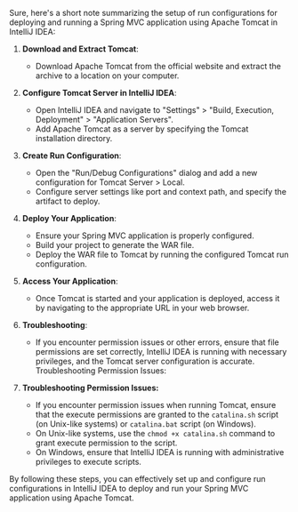 Sure, here's a short note summarizing the setup of run configurations for deploying and running a Spring MVC application using Apache Tomcat in IntelliJ IDEA:

1. **Download and Extract Tomcat**:
    - Download Apache Tomcat from the official website and extract the archive to a location on your computer.

2. **Configure Tomcat Server in IntelliJ IDEA**:
    - Open IntelliJ IDEA and navigate to "Settings" > "Build, Execution, Deployment" > "Application Servers".
    - Add Apache Tomcat as a server by specifying the Tomcat installation directory.

3. **Create Run Configuration**:
    - Open the "Run/Debug Configurations" dialog and add a new configuration for Tomcat Server > Local.
    - Configure server settings like port and context path, and specify the artifact to deploy.

4. **Deploy Your Application**:
    - Ensure your Spring MVC application is properly configured.
    - Build your project to generate the WAR file.
    - Deploy the WAR file to Tomcat by running the configured Tomcat run configuration.

5. **Access Your Application**:
    - Once Tomcat is started and your application is deployed, access it by navigating to the appropriate URL in your web browser.

6. **Troubleshooting**:
    - If you encounter permission issues or other errors, ensure that file permissions are set correctly, IntelliJ IDEA is running with necessary privileges, and the Tomcat server configuration is accurate.
      Troubleshooting Permission Issues:
7. **Troubleshooting Permission Issues:**
   - If you encounter permission issues when running Tomcat, ensure that the execute permissions are granted to the `catalina.sh` script (on Unix-like systems) or `catalina.bat` script (on Windows).
   - On Unix-like systems, use the `chmod +x catalina.sh` command to grant execute permission to the script.
   - On Windows, ensure that IntelliJ IDEA is running with administrative privileges to execute scripts.

By following these steps, you can effectively set up and configure run configurations in IntelliJ IDEA to deploy and run your Spring MVC application using Apache Tomcat.